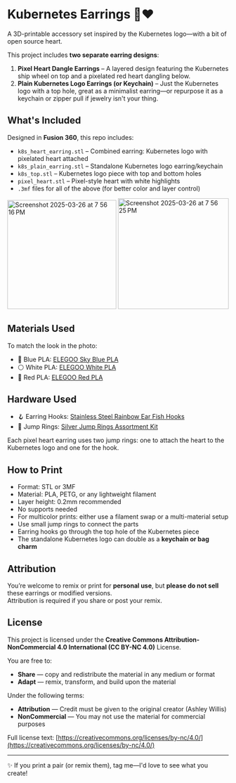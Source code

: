 # Kubernetes Earrings 💙❤️

A 3D-printable accessory set inspired by the Kubernetes logo—with a bit of open source heart.

This project includes **two separate earring designs**:

1. **Pixel Heart Dangle Earrings** – A layered design featuring the Kubernetes ship wheel on top and a pixelated red heart dangling below. 
2. **Plain Kubernetes Logo Earrings (or Keychain)** – Just the Kubernetes logo with a top hole, great as a minimalist earring—or repurpose it as a keychain or zipper pull if jewelry isn't your thing.

## What's Included

Designed in **Fusion 360**, this repo includes:

- `k8s_heart_earring.stl` – Combined earring: Kubernetes logo with pixelated heart attached  
- `k8s_plain_earring.stl` – Standalone Kubernetes logo earring/keychain  
- `k8s_top.stl` – Kubernetes logo piece with top and bottom holes  
- `pixel_heart.stl` – Pixel-style heart with white highlights  
- `.3mf` files for all of the above (for better color and layer control)  

<img width="248" alt="Screenshot 2025-03-26 at 7 56 16 PM" src="https://github.com/user-attachments/assets/a3e53a2a-6198-46d7-a1f3-c69ab2aeb5b7" /> 
<img width="252" alt="Screenshot 2025-03-26 at 7 56 25 PM" src="https://github.com/user-attachments/assets/2db1e5bd-6b48-4312-829d-8a92618028d0" />


## Materials Used

To match the look in the photo:

- 🔵 Blue PLA: [ELEGOO Sky Blue PLA](https://amzn.to/4lchyXE)  
- ⚪ White PLA: [ELEGOO White PLA](https://amzn.to/4hLdfj9)  
- 🔴 Red PLA: [ELEGOO Red PLA](https://amzn.to/4iEyyUK)  

## Hardware Used

- 🪝 Earring Hooks: [Stainless Steel Rainbow Ear Fish Hooks](https://amzn.to/4iJF2BS)  
- 🔗 Jump Rings: [Silver Jump Rings Assortment Kit](https://amzn.to/4lci2gq)  

Each pixel heart earring uses two jump rings: one to attach the heart to the Kubernetes logo and one for the hook.

## How to Print

- Format: STL or 3MF  
- Material: PLA, PETG, or any lightweight filament  
- Layer height: 0.2mm recommended  
- No supports needed  
- For multicolor prints: either use a filament swap or a multi-material setup  
- Use small jump rings to connect the parts  
- Earring hooks go through the top hole of the Kubernetes piece  
- The standalone Kubernetes logo can double as a **keychain or bag charm**

## Attribution
  
You’re welcome to remix or print for **personal use**, but **please do not sell** these earrings or modified versions.  
Attribution is required if you share or post your remix.

## License

This project is licensed under the **Creative Commons Attribution-NonCommercial 4.0 International (CC BY-NC 4.0)** License.

You are free to:
- **Share** — copy and redistribute the material in any medium or format  
- **Adapt** — remix, transform, and build upon the material  

Under the following terms:
- **Attribution** — Credit must be given to the original creator (Ashley Willis)  
- **NonCommercial** — You may not use the material for commercial purposes  

Full license text: [https://creativecommons.org/licenses/by-nc/4.0/](https://creativecommons.org/licenses/by-nc/4.0/)

---

✨ If you print a pair (or remix them), tag me—I'd love to see what you create!
